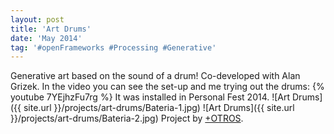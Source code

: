 ```yaml
---
layout: post
title: 'Art Drums'
date: 'May 2014'
tag: '#openFrameworks #Processing #Generative'
---
```

Generative art based on the sound of a drum! Co-developed with Alan Grizek. In the video you can see the set-up and me trying out the drums:
{% youtube 7YEjhzFu7rg %}
It was installed in Personal Fest 2014.
![Art Drums]({{ site.url }}/projects/art-drums/Bateria-1.jpg)
![Art Drums]({{ site.url }}/projects/art-drums/Bateria-2.jpg)
Project by [+OTROS](http://masotros.com/).

